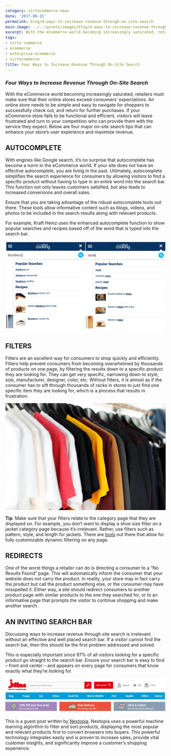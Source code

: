 ```yaml
---
category: virtocommerce-news
date: '2017-08-15'
permalink: blog/4-ways-to-increase-revenue-through-on-site-search
main-image: ../../assets/images/blog/4-ways-to-increase-revenue-through-on-site-search.jpg
excerpt: With the eCommerce world becoming increasingly saturated, retailers must make sure that their online stores exceed consumers’ expectations which means to be simple and easy to navigate for shoppers to successfully check out, and return for further purchases. 
tags:
- virto commerce
- ecommerce
- enterprise-ecommerce
- virtocommerce
title: Four Ways to Increase Revenue Through On-Site Search
---
```

### <dfn>Four Ways to Increase Revenue Through On-Site Search</dfn>

With the eCommerce world becoming increasingly saturated, retailers must make sure that their online stores exceed consumers’ expectations. An online store needs to be simple and easy to navigate for shoppers to successfully check out, and return for further purchases. If your eCommerce store fails to be functional and efficient, visitors will leave frustrated and turn to your competition who can provide them with the service they expect. Below are four major on-site search tips that can enhance your store’s user experience and maximize revenue. 

<h2>AUTOCOMPLETE</h2>

With engines like Google search, it’s no surprise that autocomplete has become a norm in the eCommerce world. If your site does not have an effective autocomplete, you are living in the past. Ultimately, autocomplete simplifies the search experience for consumers by allowing visitors to find a specific product without having to type in an entire word into the search bar. This function not only leaves customers satisfied, but also leads to increased conversions and overall sales. 

Ensure that you are taking advantage of the robust autocomplete tools out there. These tools allow informative content such as blogs, videos, and photos to be included in the search results along with relevant products. 

For example, Kraft Heinz uses the enhanced autocomplete function to show popular searches and recipes based off of the word that is typed into the search bar.

<img src='../../assets/images/blog/nextopia-blog-1.jpg'>

<h2>FILTERS</h2>

Filters are an excellent way for consumers to shop quickly and efficiently. Filters help prevent consumers from becoming overwhelmed by thousands of products on one page, by filtering the results down to a specific product they are looking for. They can get very specific, narrowing down to style, size, manufacturer, designer, color, etc. Without filters, it is almost as if the consumer has to sift through thousands of racks in stores to just find one specific item they are looking for, which is a process that results in frustration. 

<img src='../../assets/images/blog/nextopia-blog-2.jpg'>

<strong>Tip</strong>: Make sure that your filters relate to the category page that they are displayed on. For example, you don’t want to display a shoe size filter on a jacket category page because it’s irrelevant. Rather, use filters such as pattern, style, and length for jackets. There are [tools](http://www.nextopia.com/solutions/website-navigation) out there that allow for fully customizable dynamic filtering on any page.

<h2>REDIRECTS</h2>

One of the worst things a retailer can do is directing a consumer to a “No Results Found” page.  This will automatically inform the consumer that your website does not carry the product. In reality, your store may in fact carry the product but call the product something else, or the consumer may have misspelled it. Either way, a site should redirect consumers to another product page with similar products to the one they searched for, or to an informative page that prompts the visitor to continue shopping and make another search. 

<h2>AN INVITING SEARCH BAR</h2>

Discussing ways to increase revenue through site search is irrelevant without an effective and well placed search bar. If a visitor cannot find the search bar, then this should be the first problem addressed and solved. 

This is especially important since 97% of all visitors looking for a specific product go straight to the search bar. Ensure your search bar is easy to find – front and center – and appears on every page for consumers that know exactly what they’re looking for. 

<img src='../../assets/images/blog/nextopia-blog-3.jpg'>

This is a guest post written by [Nextopia](http://www.nextopia.com/). Nextopia uses a powerful machine learning algorithm to filter and sort products, displaying the most popular and relevant products first to convert browsers into buyers. This powerful technology integrates easily and is proven to increase sales, provide vital customer insights, and significantly improve a customer’s shopping experience.

